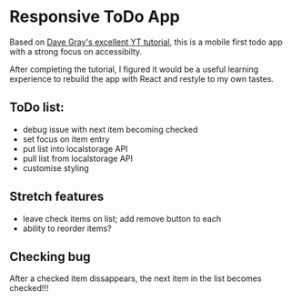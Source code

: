 # Responsive ToDo App

Based on [Dave Gray's excellent YT tutorial](https://youtu.be/y51Cv4wnsPw), this is a mobile first todo app with a strong focus on accessibilty.

After completing the tutorial, I figured it would be a useful learning experience to rebuild the app with React and restyle to my own tastes.

## ToDo list:

- debug issue with next item becoming checked
- set focus on item entry
- put list into localstorage API
- pull list from localstorage API
- customise styling

## Stretch features

- leave check items on list; add remove button to each
- ability to reorder items?

## Checking bug

After a checked item dissappears, the next item in the list becomes checked!!!
